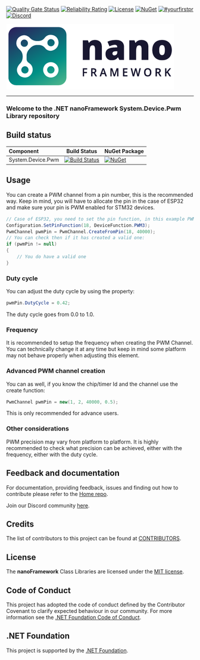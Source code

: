 [![Quality Gate Status](https://sonarcloud.io/api/project_badges/measure?project=nanoframework_System.Device.Pwm&metric=alert_status)](https://sonarcloud.io/dashboard?id=nanoframework_System.Device.Pwm) [![Reliability Rating](https://sonarcloud.io/api/project_badges/measure?project=nanoframework_System.Device.Pwm&metric=reliability_rating)](https://sonarcloud.io/dashboard?id=nanoframework_System.Device.Pwm) [![License](https://img.shields.io/badge/License-MIT-blue.svg)](LICENSE) [![NuGet](https://img.shields.io/nuget/dt/nanoFramework.System.Device.Pwm.svg?label=NuGet&style=flat&logo=nuget)](https://www.nuget.org/packages/nanoFramework.System.Device.Pwm/) [![#yourfirstpr](https://img.shields.io/badge/first--timers--only-friendly-blue.svg)](https://github.com/nanoframework/Home/blob/main/CONTRIBUTING.md) [![Discord](https://img.shields.io/discord/478725473862549535.svg?logo=discord&logoColor=white&label=Discord&color=7289DA)](https://discord.gg/gCyBu8T)

![nanoFramework logo](https://raw.githubusercontent.com/nanoframework/Home/main/resources/logo/nanoFramework-repo-logo.png)

-----

### Welcome to the .NET **nanoFramework** System.Device.Pwm Library repository

## Build status

| Component | Build Status | NuGet Package |
|:-|---|---|
| System.Device.Pwm | [![Build Status](https://dev.azure.com/nanoframework/System.Device.Pwm/_apis/build/status/nanoframework.System.Device.Pwm?repoName=nanoframework%2FSystem.Device.Pwm&branchName=main)](https://dev.azure.com/nanoframework/System.Device.Pwm/_build/latest?definitionId=77&repoName=nanoframework%2FSystem.Device.Pwm&branchName=main) | [![NuGet](https://img.shields.io/nuget/v/nanoFramework.System.Device.Pwm.svg?label=NuGet&style=flat&logo=nuget)](https://www.nuget.org/packages/nanoFramework.System.Device.Pwm/) |

## Usage

You can create a PWM channel from a pin number, this is the recommended way. Keep in mind, you will have to allocate the pin in the case of ESP32 and make sure your pin is PWM enabled for STM32 devices.

```csharp
// Case of ESP32, you need to set the pin function, in this example PWM3 for pin 18:
Configuration.SetPinFunction(18, DeviceFunction.PWM3);
PwmChannel pwmPin = PwmChannel.CreateFromPin(18, 40000);
// You can check then if it has created a valid one:
if (pwmPin != null)
{
    // You do have a valid one
}
```

### Duty cycle

You can adjust the duty cycle by using the property:

```csharp
pwmPin.DutyCycle = 0.42;
```

The duty cycle goes from 0.0 to 1.0.

### Frequency

It is recommended to setup the frequency when creating the PWM Channel. You can technically change it at any time but keep in mind some platform may not behave properly when adjusting this element.

### Advanced PWM channel creation

You can as well, if you know the chip/timer Id and the channel use the create function:

```csharp
PwmChannel pwmPin = new(1, 2, 40000, 0.5);
```

This is only recommended for advance users.

### Other considerations

PWM precision may vary from platform to platform. It is highly recommended to check what precision can be achieved, either with the frequency, either with the duty cycle.

## Feedback and documentation

For documentation, providing feedback, issues and finding out how to contribute please refer to the [Home repo](https://github.com/nanoframework/Home).

Join our Discord community [here](https://discord.gg/gCyBu8T).

## Credits

The list of contributors to this project can be found at [CONTRIBUTORS](https://github.com/nanoframework/Home/blob/main/CONTRIBUTORS.md).

## License

The **nanoFramework** Class Libraries are licensed under the [MIT license](LICENSE.md).

## Code of Conduct

This project has adopted the code of conduct defined by the Contributor Covenant to clarify expected behaviour in our community.
For more information see the [.NET Foundation Code of Conduct](https://dotnetfoundation.org/code-of-conduct).

## .NET Foundation

This project is supported by the [.NET Foundation](https://dotnetfoundation.org).
